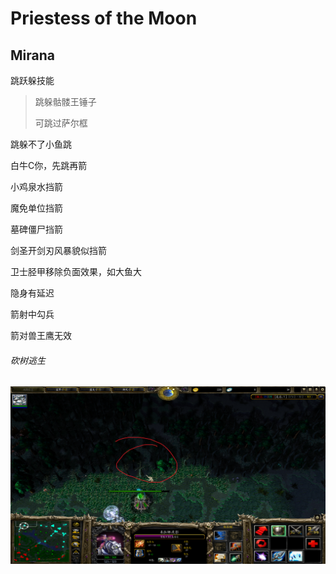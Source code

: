 # Priestess of the Moon

## Mirana

跳跃躲技能

> 跳躲骷髅王锤子 
>
> 可跳过萨尔框

跳躲不了小鱼跳

白牛C你，先跳再箭

小鸡泉水挡箭

魔免单位挡箭

墓碑僵尸挡箭

剑圣开剑刃风暴貌似挡箭

卫士胫甲移除负面效果，如大鱼大

隐身有延迟

箭射中勾兵

箭对兽王鹰无效

###### 砍树逃生

<img src="./img/砍树.png" alt="砍树逃生" style="zoom: 50%;" align="left" />

